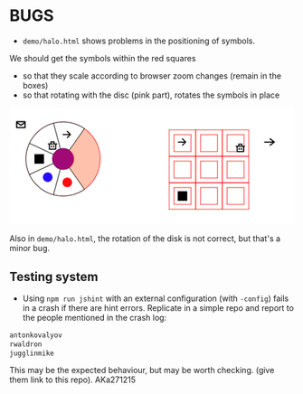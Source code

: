 # BUGS

- `demo/halo.html` shows problems in the positioning of symbols. 

We should get the symbols within the red squares

- so that they scale according to browser zoom changes (remain in the boxes)
- so that rotating with the disc (pink part), rotates the symbols in place

![](.images/halo_bug.png)

Also in `demo/halo.html`, the rotation of the disk is not correct, but that's a 
minor bug.

## Testing system

- Using `npm run jshint` with an external configuration (with `-config`) fails in a crash if there are hint errors. Replicate in a simple repo and report to the people mentioned in the crash log:

```
antonkovalyov
rwaldron
jugglinmike
```

This may be the expected behaviour, but may be worth checking. (give them link to this repo). AKa271215

<br />
